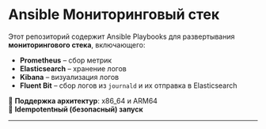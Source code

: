 # Ansible Мониторинговый стек

Этот репозиторий содержит Ansible Playbooks для развертывания **мониторингового стека**, включающего:  
- **Prometheus** – сбор метрик  
- **Elasticsearch** – хранение логов  
- **Kibana** – визуализация логов  
- **Fluent Bit** – сбор логов из `journald` и их отправка в Elasticsearch  

📌 **Поддержка архитектур**: x86_64 и ARM64  
📌 **Idempotentный (безопасный) запуск**  

---



